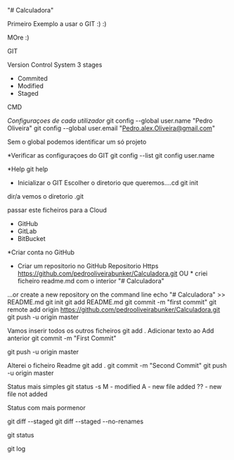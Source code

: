 "# Calculadora" 

Primeiro Exemplo a usar o GIT :) :)

MOre :)


GIT

Version Control System
3 stages
- Commited
- Modified
- Staged

CMD

*Configuraçoes de cada utilizador*
git config --global user.name "Pedro Oliveira"
git config --global user.email "Pedro.alex.Oliveira@gmail.com"

Sem o global podemos identificar um só projeto

*Verificar as configuraçoes do GIT
git config --list
git config user.name

*Help
git help

* Inicializar o GIT
Escolher o diretorio que queremos....cd
git init

dir/a vemos o diretorio .git

passar este ficheiros para a Cloud
- GitHub
- GitLab
- BitBucket

*Criar conta no GitHub

* Criar um repositorio no GitHub
Repositorio Https
https://github.com/pedrooliveirabunker/Calculadora.git
OU * criei ficheiro readme.md com o interior "# Calculadora"

…or create a new repository on the command line
echo "# Calculadora" >> README.md
git init
git add README.md
git commit -m "first commit"
git remote add origin https://github.com/pedrooliveirabunker/Calculadora.git
git push -u origin master

Vamos inserir todos os outros ficheiros
git add .
Adicionar texto ao Add anterior
git commit -m "First Commit"

git push -u origin master


Alterei o ficheiro Readme
git add .
git commit -m "Second Commit"
git push -u origin master

Status mais simples
git status -s
M - modified
A - new file added
?? - new file not added


Status com mais pormenor

git diff --staged
git diff --staged --no-renames



git status

git log

